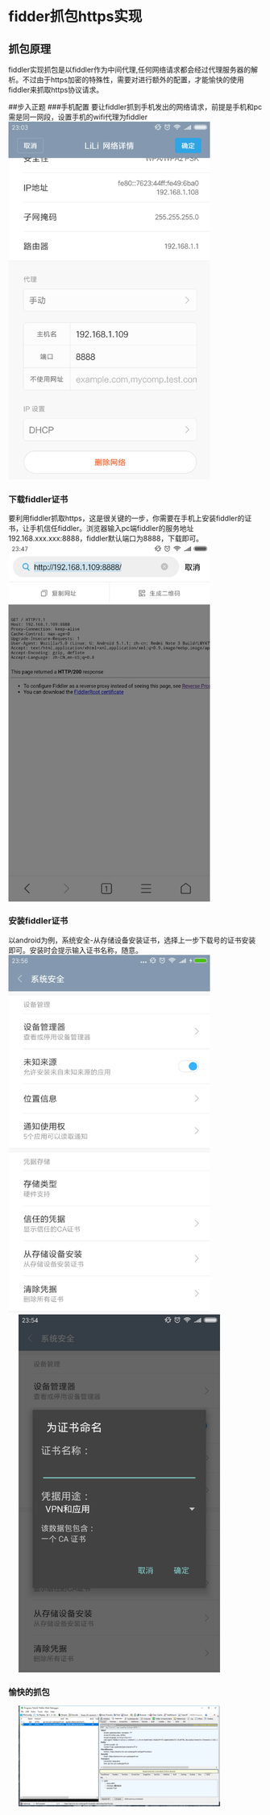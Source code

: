 # fidder抓包https实现

## 抓包原理
fiddler实现抓包是以fiddler作为中间代理,任何网络请求都会经过代理服务器的解析。不过由于https加密的特殊性，需要对进行额外的配置，才能愉快的使用fiddler来抓取https协议请求。

##步入正题
###手机配置
要让fiddler抓到手机发出的网络请求，前提是手机和pc需是同一网段，设置手机的wifi代理为fiddler
<img src="../assets/wifi_proxy.png" width=400  />

### 下载fiddler证书
要利用fiddler抓取https，这是很关键的一步，你需要在手机上安装fiddler的证书，让手机信任fiddler。浏览器输入pc端fiddler的服务地址192.168.xxx.xxx:8888，fiddler默认端口为8888，下载即可。
<img src="../assets/credential_download.png" width=400  />

### 安装fiddler证书
以android为例，系统安全-从存储设备安装证书，选择上一步下载号的证书安装即可。安装时会提示输入证书名称，随意。
<img src="../assets/credential_install.png" width=400  />
<img src="../assets/credential_rename.png" width=400 style="margin-left:20px" />

### 愉快的抓包
<img src="../assets/fiddler.png" width=400 style="margin-left:20px" />